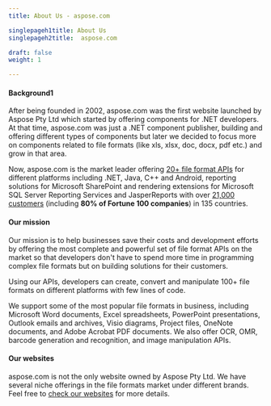 ```yaml
---
title: About Us - aspose.com

singlepageh1title: About Us
singlepageh2title:  aspose.com

draft: false
weight: 1

---
```


#### Background1

After being founded in 2002, aspose.com was the first website launched by Aspose Pty Ltd which started by offering components for .NET developers. At that time, aspose.com was just a .NET component publisher, building and offering different types of components but later we decided to focus more on components related to file formats (like xls, xlsx, doc, docx, pdf etc.) and grow in that area.

Now, aspose.com is the market leader offering [20+ file format APIs](https://products.aspose.com) for different platforms including .NET, Java, C++ and Android, reporting solutions for Microsoft SharePoint and rendering extensions for Microsoft SQL Server Reporting Services and JasperReports with over [21,000 customers](https://websites.aspose.com/) (including **80% of Fortune 100 companies**) in 135 countries.

#### Our mission

Our mission is to help businesses save their costs and development efforts by offering the most complete and powerful set of file format APIs on the market so that developers don't have to spend more time in programming complex file formats but on building solutions for their customers.

Using our APIs, developers can create, convert and manipulate 100+ file formats on different platforms with few lines of code.

We support some of the most popular file formats in business, including Microsoft Word documents, Excel spreadsheets, PowerPoint presentations, Outlook emails and archives, Visio diagrams, Project files, OneNote documents, and Adobe Acrobat PDF documents. We also offer OCR, OMR, barcode generation and recognition, and image manipulation APIs.

#### Our websites

aspose.com is not the only website owned by Aspose Pty Ltd. We have several niche offerings in the file formats market under different brands. Feel free to [check our websites](https://websites.aspose.com/) for more details.

